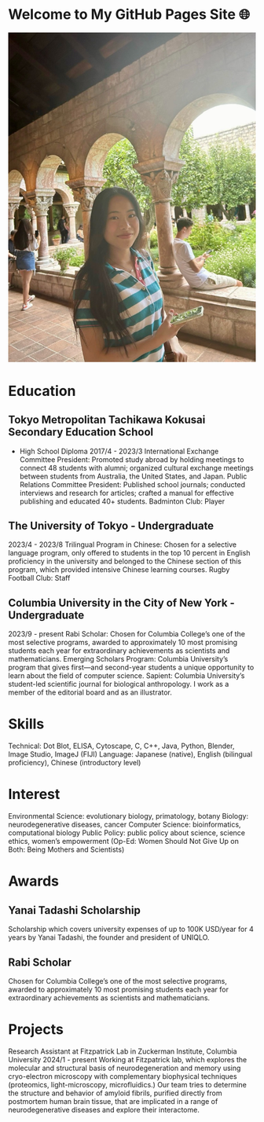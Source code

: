 # Welcome to My GitHub Pages Site 🌐

![My Image](ED6FFB6B-61C7-40B7-A06A-1B23032756D1_1_105_c.jpeg)

# Education
## Tokyo Metropolitan Tachikawa Kokusai Secondary Education School 
- High School Diploma
2017/4 - 2023/3
International Exchange Committee President: Promoted study abroad by holding meetings to connect 48 students with alumni; organized cultural exchange meetings between students from Australia, the United States, and Japan. 
Public Relations Committee President: Published school journals; conducted interviews and research for articles; crafted a manual for effective publishing and educated 40+ students.
Badminton Club: Player

## The University of Tokyo - Undergraduate
2023/4 - 2023/8
Trilingual Program in Chinese: Chosen for a selective language program, only offered to students in the top 10 percent in English proficiency in the university and belonged to the Chinese section of this program, which provided intensive Chinese learning courses.
Rugby Football Club: Staff

## Columbia University in the City of New York - Undergraduate
2023/9 - present
Rabi Scholar: Chosen for Columbia College’s one of the most selective programs, awarded to approximately 10 most promising students each year for extraordinary achievements as scientists and mathematicians.
Emerging Scholars Program: Columbia University’s program that gives first—and second-year students a unique opportunity to learn about the field of computer science.
Sapient: Columbia University’s student-led scientific journal for biological anthropology. I work as a member of the editorial board and as an illustrator.

# Skills
Technical: Dot Blot, ELISA, Cytoscape, C, C++, Java, Python, Blender, Image Studio, ImageJ (FIJI)
Language: Japanese (native), English (bilingual proficiency), Chinese (introductory level)

# Interest
Environmental Science: evolutionary biology, primatology, botany
Biology: neurodegenerative diseases, cancer
Computer Science: bioinformatics, computational biology
Public Policy: public policy about science, science ethics, women’s empowerment (Op-Ed: Women Should Not Give Up on Both: Being Mothers and Scientists) 

# Awards
## Yanai Tadashi Scholarship
Scholarship which covers university expenses of up to 100K USD/year for 4 years by Yanai Tadashi, the founder and president of UNIQLO. 

## Rabi Scholar
Chosen for Columbia College’s one of the most selective programs, awarded to approximately 10 most promising students each year for extraordinary achievements as scientists and mathematicians.

# Projects
Research Assistant at Fitzpatrick Lab in Zuckerman Institute, Columbia University
2024/1 - present
Working at Fitzpatrick lab, which explores the molecular and structural basis of neurodegeneration and memory using cryo-electron microscopy with complementary biophysical techniques (proteomics, light-microscopy, microfluidics.) Our team tries to determine the structure and behavior of amyloid fibrils, purified directly from postmortem human brain tissue, that are implicated in a range of neurodegenerative diseases and explore their interactome.






